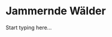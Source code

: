 # Jammernde Wälder

Start typing here...

<procedure title="Charaktere aktuell an diesem Ort">
<list columns="3">
</list>
</procedure>